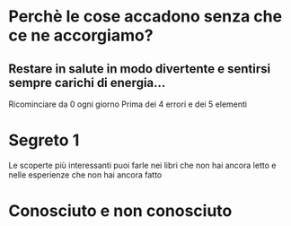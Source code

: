 
#  Perchè le cose accadono senza che ce ne accorgiamo?

##  Restare in salute in modo divertente e sentirsi sempre carichi di energia...


Ricominciare da 0 ogni giorno 
Prima dei 4 errori e dei 5 elementi

# Segreto 1 
Le scoperte più interessanti puoi farle nei libri che non hai ancora letto e nelle esperienze che non hai ancora fatto




# Conosciuto e non conosciuto






<!--stackedit_data:
eyJoaXN0b3J5IjpbMjA2NDg0Nzc4M119
-->